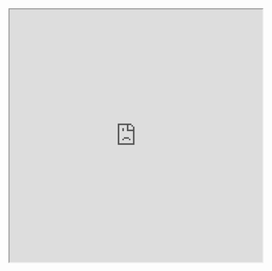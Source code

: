 <iframe allowfullscreen sandbox="allow-top-navigation allow-scripts allow-popups allow-popups-to-escape-sandbox" width="500" height="500" src="https://mastofeed.com/apiv2/feed?userurl=https%3A%2F%2Ffurries.club%2Fusers%2Fanebix&theme=dark&size=100&header=true&replies=false&boosts=false"></iframe>